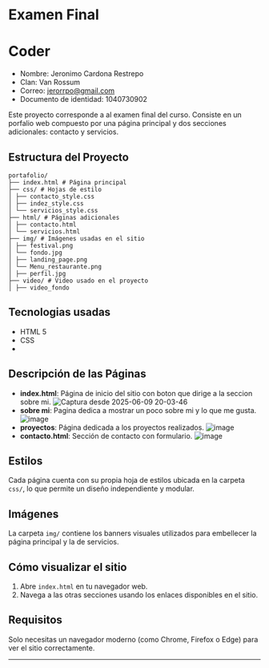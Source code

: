 # Examen Final
# Coder
- Nombre: Jeronimo Cardona Restrepo
- Clan: Van Rossum
- Correo: jerorrpo@gmail.com
- Documento de identidad: 1040730902

Este proyecto corresponde a al examen final del curso. Consiste en un porfalio web compuesto por una página principal y dos secciones adicionales: contacto y servicios.

## Estructura del Proyecto

    portafolio/
    ├── index.html # Página principal
    ├── css/ # Hojas de estilo
    │ ├── contacto_style.css
    │ ├── indez_style.css
    │ └── servicios_style.css
    ├── html/ # Páginas adicionales
    │ ├── contacto.html
    │ └── servicios.html
    ├── img/ # Imágenes usadas en el sitio
    │ ├── festival.png
    │ └── fondo.jpg
    │ ├── landing_page.png
    │ └── Menu_restaurante.png
    │ ├── perfil.jpg
    ├── video/ # Video usado en el proyecto
    │ ├── video_fondo
    
## Tecnologias usadas
- HTML 5
- CSS
- 
## Descripción de las Páginas

- **index.html**: Página de inicio del sitio con boton que dirige a la seccion sobre mi.
      ![Captura desde 2025-06-09 20-03-46](https://github.com/user-attachments/assets/28bc08b8-823c-47b5-aa7d-7e13a4ca0d12)
- **sobre mi**: Pagina dedica a mostrar un poco sobre mi y lo que me gusta.
      ![image](https://github.com/user-attachments/assets/e9cdc829-0251-49bd-a96d-f4c612601b18)
- **proyectos**: Página dedicada a los proyectos realizados.
      ![image](https://github.com/user-attachments/assets/4aa9bd89-1258-4b8e-8d87-8ce2b4fd1d26)
- **contacto.html**: Sección de contacto con formulario.
      ![image](https://github.com/user-attachments/assets/1b23794a-177c-4992-b3cc-5d7d56f54b0c)



## Estilos

Cada página cuenta con su propia hoja de estilos ubicada en la carpeta `css/`, lo que permite un diseño independiente y modular.

## Imágenes

La carpeta `img/` contiene los banners visuales utilizados para embellecer la página principal y la de servicios.

## Cómo visualizar el sitio

1. Abre `index.html` en tu navegador web.
2. Navega a las otras secciones usando los enlaces disponibles en el sitio.

## Requisitos

Solo necesitas un navegador moderno (como Chrome, Firefox o Edge) para ver el sitio correctamente.

---

